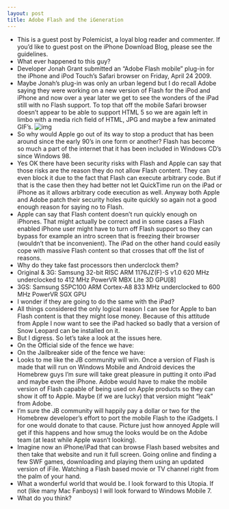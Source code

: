 ```yaml
---
layout: post
title: Adobe Flash and the iGeneration
---
```

* This is a guest post by Polemicist, a loyal blog reader and commenter. If you’d like to guest post on the iPhone Download Blog, please see the guidelines.
* What ever happened to this guy?
* Developer Jonah Grant submitted an “Adobe Flash mobile” plug-in for the iPhone and iPod Touch’s Safari browser on Friday, April 24 2009.
* Maybe Jonah’s plug-in was only an urban legend but I do recall Adobe saying they were working on a new version of Flash for the iPod and iPhone and now over a year later we get to see the wonders of the iPad still with no Flash support. To top that off the mobile Safari browser doesn’t appear to be able to support HTML 5 so we are again left in limbo with a media rich field of HTML, JPG and maybe a few animated GIF’s.
![img](http://media.idownloadblog.com/wp-content/uploads/2010/01/flash-iphone.jpg)
* So why would Apple go out of its way to stop a product that has been around since the early 90’s in one form or another? Flash has become so much a part of the internet that it has been included in Windows CD’s since Windows 98.
* Yes OK there have been security risks with Flash and Apple can say that those risks are the reason they do not allow Flash content. They can even block it due to the fact that Flash can execute arbitrary code. But if that is the case then they had better not let QuickTime run on the iPad or iPhone as it allows arbitrary code execution as well. Anyway both Apple and Adobe patch their security holes quite quickly so again not a good enough reason for saying no to Flash.
* Apple can say that Flash content doesn’t run quickly enough on iPhones. That might actually be correct and in some cases a Flash enabled iPhone user might have to turn off Flash support so they can bypass for example an intro screen that is freezing their browser (wouldn’t that be inconvenient). The iPad on the other hand could easily cope with massive Flash content so that crosses that off the list of reasons.
* Why do they take fast processors then underclock them?
* Original & 3G: Samsung 32-bit RISC ARM 1176JZ(F)-S v1.0 620 MHz underclocked to 412 MHz PowerVR MBX Lite 3D GPU[8]
* 3GS: Samsung S5PC100 ARM Cortex-A8 833 MHz underclocked to 600 MHz PowerVR SGX GPU
* I wonder if they are going to do the same with the iPad?
* All things considered the only logical reason I can see for Apple to ban Flash content is that they might lose money. Because of this attitude from Apple I now want to see the iPad hacked so badly that a version of Snow Leopard can be installed on it.
* But I digress. So let’s take a look at the issues here.
* On the Official side of the fence we have:
* On the Jailbreaker side of the fence we have:
* Looks to me like the JB community will win. Once a version of Flash is made that will run on Windows Mobile and Android devices the Homebrew guys I’m sure will take great pleasure in putting it onto iPad and maybe even the iPhone. Adobe would have to make the mobile version of Flash capable of being used on Apple products so they can show it off to Apple. Maybe (if we are lucky) that version might “leak” from Adobe.
* I’m sure the JB community will happily pay a dollar or two for the Homebrew developer’s effort to port the mobile Flash to the iGadgets. I for one would donate to that cause. Picture just how annoyed Apple will get if this happens and how smug the looks would be on the Adobe team (at least while Apple wasn’t looking).
* Imagine now an iPhone/iPad that can browse Flash based websites and then take that website and run it full screen. Going online and finding a few SWF games, downloading and playing them using an updated version of iFile. Watching a Flash based movie or TV channel right from the palm of your hand.
* What a wonderful world that would be. I look forward to this Utopia. If not (like many Mac Fanboys) I will look forward to Windows Mobile 7.
* What do you think?

